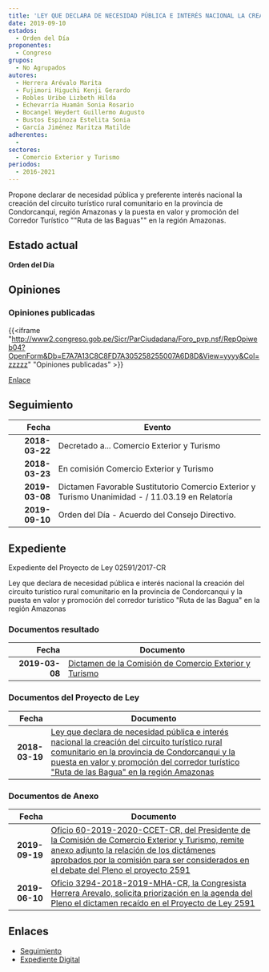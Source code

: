 ```yaml
---
title: 'LEY QUE DECLARA DE NECESIDAD PÚBLICA E INTERÉS NACIONAL LA CREACIÓN DEL CIRCUITO TURÍSTICO RURAL COMUNITARIO EN LA PROVINCIA DE CONDORCANQUI Y LA PUESTA EN VALOR Y PROMOCIÓN DEL CORREDOR TURÍSTICO "RUTA DE LAS BAGUAS" EN LA REGIÓN AMAZONAS'
date: 2019-09-10
estados: 
  - Orden del Día
proponentes: 
  - Congreso
grupos: 
  - No Agrupados
autores: 
  - Herrera Arévalo Marita
  - Fujimori Higuchi Kenji Gerardo
  - Robles Uribe Lizbeth Hilda
  - Echevarría Huamán Sonia Rosario
  - Bocangel Weydert Guillermo Augusto
  - Bustos Espinoza Estelita Sonia
  - García Jiménez Maritza Matilde
adherentes: 
  - 
sectores: 
  - Comercio Exterior y Turismo
periodos: 
  - 2016-2021
---
```


Propone declarar de necesidad pública y preferente interés nacional la creación del circuito turístico rural comunitario en la provincia de Condorcanqui, región Amazonas y la puesta en valor y promoción del Corredor Turístico ""Ruta de las Baguas"" en la región Amazonas.


## Estado actual

**Orden del Día**

## Opiniones

### Opiniones publicadas

{{<iframe "http://www2.congreso.gob.pe/Sicr/ParCiudadana/Foro_pvp.nsf/RepOpiweb04?OpenForm&Db=E7A7A13C8C8FD7A305258255007A6D8D&View=yyyy&Col=zzzzz" "Opiniones publicadas" >}}

[Enlace](http://www2.congreso.gob.pe/Sicr/ParCiudadana/Foro_pvp.nsf/RepOpiweb04?OpenForm&Db=E7A7A13C8C8FD7A305258255007A6D8D&View=yyyy&Col=zzzzz)

## Seguimiento

| Fecha | Evento |
|------:|--------|
| **2018-03-22** | Decretado a... Comercio Exterior y Turismo|
| **2018-03-23** | En comisión Comercio Exterior y Turismo|
| **2019-03-08** | Dictamen Favorable Sustitutorio Comercio Exterior y Turismo Unanimidad - / 11.03.19 en Relatoría|
| **2019-09-10** | Orden del Día - Acuerdo del Consejo Directivo.|


## Expediente

Expediente del Proyecto de Ley 02591/2017-CR

Ley que declara de necesidad pública e interés nacional la creación del circuito turístico rural comunitario en la provincia de Condorcanqui y la puesta en valor y promoción del corredor turístico "Ruta de las Bagua" en la región Amazonas


### Documentos resultado

| Fecha | Documento |
|------:|--------|
| **2019-03-08** | [Dictamen de la Comisión de Comercio Exterior y Turismo](http://www.leyes.congreso.gob.pe/Documentos/2016_2021/Dictamenes/Proyectos_de_Ley/02591DC03MAY20190308.pdf) |

### Documentos del Proyecto de Ley

| Fecha | Documento |
|------:|--------|
| **2018-03-19** | [Ley que declara de necesidad pública e interés nacional la creación del circuito turístico rural comunitario en la provincia de Condorcanqui y la puesta en valor y promoción del corredor turístico "Ruta de las Bagua" en la región Amazonas](http://www.leyes.congreso.gob.pe/Documentos/2016_2021/Proyectos_de_Ley_y_de_Resoluciones_Legislativas/PL0259120180319.pdf) |

### Documentos de Anexo

| Fecha | Documento |
|------:|--------|
| **2019-09-19** | [Oficio 60-2019-2020-CCET-CR, del Presidente de la Comisión de Comercio Exterior y Turismo, remite anexo adjunto la relación de los dictámenes aprobados por la comisión para ser considerados en el debate del Pleno el proyecto 2591](http://www.leyes.congreso.gob.pe/Documentos/2016_2021/Oficios/Comisiones_Ordinarias/OFICIO-60-2019-2020-CCET-CR.pdf) |
| **2019-06-10** | [Oficio 3294-2018-2019-MHA-CR, la Congresista Herrera Arevalo, solicita priorización en la agenda del Pleno el dictamen recaído en el Proyecto de Ley 2591](http://www.leyes.congreso.gob.pe/Documentos/2016_2021/Oficios/Congresistas/OFICIO-3294-2018-2019-MHA-CR.pdf) |

## Enlaces 

- [Seguimiento](http://www2.congreso.gob.pe/Sicr/TraDocEstProc/CLProLey2016.nsf/f7fff46988ca05b1052578e100829cc7/a0f1e2079f7f142c05258255007eecbe?OpenDocument)
- [Expediente Digital](http://www2.congreso.gob.pe/Sicr/TraDocEstProc/CLProLey2016.nsf/f7fff46988ca05b1052578e100829cc7/a0f1e2079f7f142c05258255007eecbe?OpenDocument&Click=05257FB7005EB655.eb71d0cf91d8294e05256cdf006b5706/$Body/0.1C6C)
